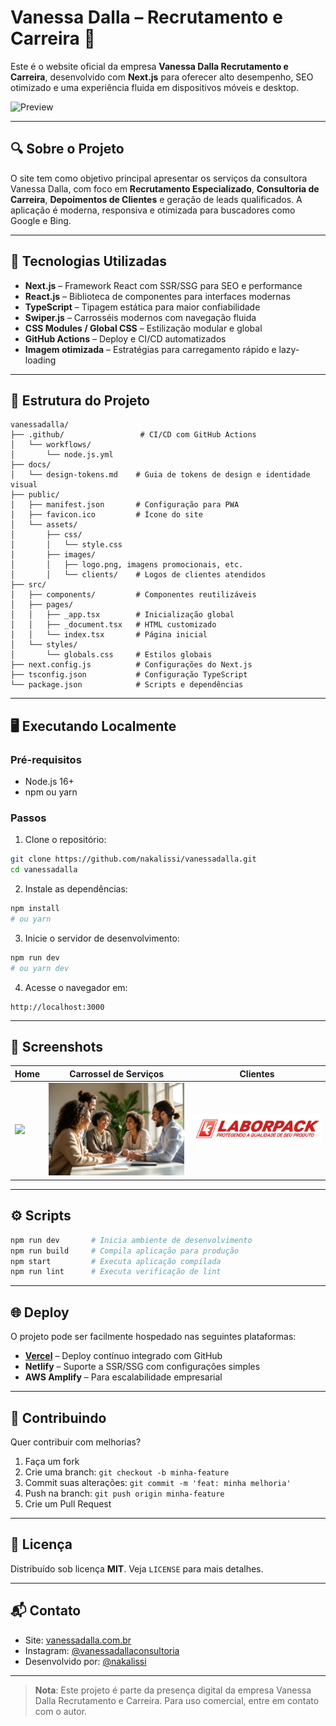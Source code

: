 # Vanessa Dalla – Recrutamento e Carreira 💼

Este é o website oficial da empresa **Vanessa Dalla Recrutamento e Carreira**, desenvolvido com **Next.js** para oferecer alto desempenho, SEO otimizado e uma experiência fluida em dispositivos móveis e desktop.

![Preview](./public/assets/images/vanessa11.jpg)

---

## 🔍 Sobre o Projeto

O site tem como objetivo principal apresentar os serviços da consultora Vanessa Dalla, com foco em **Recrutamento Especializado**, **Consultoria de Carreira**, **Depoimentos de Clientes** e geração de leads qualificados. A aplicação é moderna, responsiva e otimizada para buscadores como Google e Bing.

---

## 🚀 Tecnologias Utilizadas

- **Next.js** – Framework React com SSR/SSG para SEO e performance
- **React.js** – Biblioteca de componentes para interfaces modernas
- **TypeScript** – Tipagem estática para maior confiabilidade
- **Swiper.js** – Carrosséis modernos com navegação fluida
- **CSS Modules / Global CSS** – Estilização modular e global
- **GitHub Actions** – Deploy e CI/CD automatizados
- **Imagem otimizada** – Estratégias para carregamento rápido e lazy-loading

---

## 🧱 Estrutura do Projeto

```
vanessadalla/
├── .github/                 # CI/CD com GitHub Actions
│   └── workflows/
│       └── node.js.yml
├── docs/
│   └── design-tokens.md    # Guia de tokens de design e identidade visual
├── public/
│   ├── manifest.json       # Configuração para PWA
│   ├── favicon.ico         # Ícone do site
│   └── assets/
│       ├── css/
│       │   └── style.css
│       ├── images/
│       │   ├── logo.png, imagens promocionais, etc.
│       │   └── clients/    # Logos de clientes atendidos
├── src/
│   ├── components/         # Componentes reutilizáveis
│   ├── pages/
│   │   ├── _app.tsx        # Inicialização global
│   │   ├── _document.tsx   # HTML customizado
│   │   └── index.tsx       # Página inicial
│   └── styles/
│       └── globals.css     # Estilos globais
├── next.config.js          # Configurações do Next.js
├── tsconfig.json           # Configuração TypeScript
└── package.json            # Scripts e dependências
```

---

## 🖥️ Executando Localmente

### Pré-requisitos

- Node.js 16+
- npm ou yarn

### Passos

1. Clone o repositório:

```bash
git clone https://github.com/nakalissi/vanessadalla.git
cd vanessadalla
```

2. Instale as dependências:

```bash
npm install
# ou yarn
```

3. Inicie o servidor de desenvolvimento:

```bash
npm run dev
# ou yarn dev
```

4. Acesse o navegador em:

```
http://localhost:3000
```

---

## 📸 Screenshots

| Home | Carrossel de Serviços | Clientes |
|------|-----------------------|----------|
| ![](./public/assets/images/vanessa11.jpg) | ![](./public/assets/images/imagem-4.jpg) | ![](./public/assets/images/clients/laborpack.png) |

---

## ⚙️ Scripts

```bash
npm run dev       # Inicia ambiente de desenvolvimento
npm run build     # Compila aplicação para produção
npm start         # Executa aplicação compilada
npm run lint      # Executa verificação de lint
```

---

## 🌐 Deploy

O projeto pode ser facilmente hospedado nas seguintes plataformas:

- **[Vercel](https://vercel.com)** – Deploy contínuo integrado com GitHub
- **Netlify** – Suporte a SSR/SSG com configurações simples
- **AWS Amplify** – Para escalabilidade empresarial

---

## 🤝 Contribuindo

Quer contribuir com melhorias?

1. Faça um fork
2. Crie uma branch: `git checkout -b minha-feature`
3. Commit suas alterações: `git commit -m 'feat: minha melhoria'`
4. Push na branch: `git push origin minha-feature`
5. Crie um Pull Request

---

## 📜 Licença

Distribuído sob licença **MIT**. Veja `LICENSE` para mais detalhes.

---

## 📬 Contato

- Site: [vanessadalla.com.br](https://vanessadalla.com.br)
- Instagram: [@vanessadallaconsultoria](https://instagram.com/vanessadallaconsultoria)
- Desenvolvido por: [@nakalissi](https://github.com/nakalissi)

---

> **Nota**: Este projeto é parte da presença digital da empresa Vanessa Dalla Recrutamento e Carreira. Para uso comercial, entre em contato com o autor.
